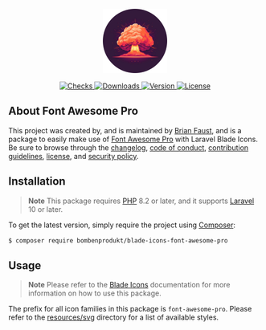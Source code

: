 <p align="center">
    <a href="https://bombenprodukt.com" target="_blank">
        <img src="https://raw.githubusercontent.com/BombenProdukt/assets/main/logo-text.svg" width="128" alt="BombenProdukt Logo" />
    </a>
</p>

<p align="center">
    <a href="https://github.com/faustbrian/blade-icons-font-awesome-pro/actions">
        <img src="https://badge.sh/github/check-runs/BombenProdukt/blade-icons-font-awesome-pro" alt="Checks" />
    </a>
    <a href="https://packagist.org/packages/bombenprodukt/blade-icons-font-awesome-pro">
        <img src="https://badge.sh/packagist/downloads/BombenProdukt/blade-icons-font-awesome-pro" alt="Downloads" />
    </a>
    <a href="https://packagist.org/packages/bombenprodukt/blade-icons-font-awesome-pro">
        <img src="https://badge.sh/packagist/version/BombenProdukt/blade-icons-font-awesome-pro" alt="Version" />
    </a>
    <a href="https://packagist.org/packages/bombenprodukt/blade-icons-font-awesome-pro">
        <img src="https://badge.sh/packagist/license/BombenProdukt/blade-icons-font-awesome-pro" alt="License" />
    </a>
</p>

## About Font Awesome Pro

This project was created by, and is maintained by [Brian Faust](https://github.com/faustbrian), and is a package to easily make use of [Font Awesome Pro](https://fontawesome.com/) with Laravel Blade Icons. Be sure to browse through the [changelog](CHANGELOG.md), [code of conduct](.github/CODE_OF_CONDUCT.md), [contribution guidelines](.github/CONTRIBUTING.md), [license](LICENSE), and [security policy](.github/SECURITY.md).

## Installation

> **Note**
> This package requires [PHP](https://www.php.net/) 8.2 or later, and it supports [Laravel](https://laravel.com/) 10 or later.

To get the latest version, simply require the project using [Composer](https://getcomposer.org/):

```bash
$ composer require bombenprodukt/blade-icons-font-awesome-pro
```

## Usage

> **Note**
> Please refer to the [Blade Icons](https://github.com/faustbrian/blade-icons) documentation for more information on how to use this package.

The prefix for all icon families in this package is `font-awesome-pro`. Please refer to the [resources/svg](/resources/svg) directory for a list of available styles.
